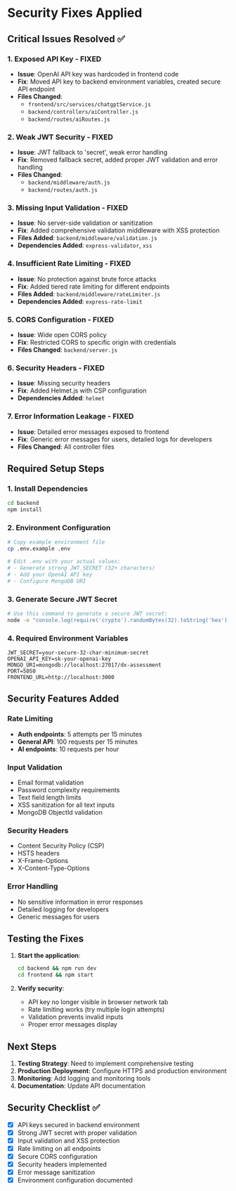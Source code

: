 # Security Fixes Applied

## Critical Issues Resolved ✅

### 1. **Exposed API Key** - FIXED
- **Issue**: OpenAI API key was hardcoded in frontend code
- **Fix**: Moved API key to backend environment variables, created secure API endpoint
- **Files Changed**: 
  - `frontend/src/services/chatgptService.js`
  - `backend/controllers/aiController.js`
  - `backend/routes/aiRoutes.js`

### 2. **Weak JWT Security** - FIXED
- **Issue**: JWT fallback to 'secret', weak error handling
- **Fix**: Removed fallback secret, added proper JWT validation and error handling
- **Files Changed**: 
  - `backend/middleware/auth.js`
  - `backend/routes/auth.js`

### 3. **Missing Input Validation** - FIXED
- **Issue**: No server-side validation or sanitization
- **Fix**: Added comprehensive validation middleware with XSS protection
- **Files Added**: `backend/middleware/validation.js`
- **Dependencies Added**: `express-validator`, `xss`

### 4. **Insufficient Rate Limiting** - FIXED
- **Issue**: No protection against brute force attacks
- **Fix**: Added tiered rate limiting for different endpoints
- **Files Added**: `backend/middleware/rateLimiter.js`
- **Dependencies Added**: `express-rate-limit`

### 5. **CORS Configuration** - FIXED
- **Issue**: Wide open CORS policy
- **Fix**: Restricted CORS to specific origin with credentials
- **Files Changed**: `backend/server.js`

### 6. **Security Headers** - FIXED
- **Issue**: Missing security headers
- **Fix**: Added Helmet.js with CSP configuration
- **Dependencies Added**: `helmet`

### 7. **Error Information Leakage** - FIXED
- **Issue**: Detailed error messages exposed to frontend
- **Fix**: Generic error messages for users, detailed logs for developers
- **Files Changed**: All controller files

## Required Setup Steps

### 1. Install Dependencies
```bash
cd backend
npm install
```

### 2. Environment Configuration
```bash
# Copy example environment file
cp .env.example .env

# Edit .env with your actual values:
# - Generate strong JWT_SECRET (32+ characters)
# - Add your OpenAI API key
# - Configure MongoDB URI
```

### 3. Generate Secure JWT Secret
```bash
# Use this command to generate a secure JWT secret:
node -e "console.log(require('crypto').randomBytes(32).toString('hex'))"
```

### 4. Required Environment Variables
```env
JWT_SECRET=your-secure-32-char-minimum-secret
OPENAI_API_KEY=sk-your-openai-key
MONGO_URI=mongodb://localhost:27017/dx-assessment
PORT=5050
FRONTEND_URL=http://localhost:3000
```

## Security Features Added

### Rate Limiting
- **Auth endpoints**: 5 attempts per 15 minutes
- **General API**: 100 requests per 15 minutes  
- **AI endpoints**: 10 requests per hour

### Input Validation
- Email format validation
- Password complexity requirements
- Text field length limits
- XSS sanitization for all text inputs
- MongoDB ObjectId validation

### Security Headers
- Content Security Policy (CSP)
- HSTS headers
- X-Frame-Options
- X-Content-Type-Options

### Error Handling
- No sensitive information in error responses
- Detailed logging for developers
- Generic messages for users

## Testing the Fixes

1. **Start the application**:
   ```bash
   cd backend && npm run dev
   cd frontend && npm start
   ```

2. **Verify security**:
   - API key no longer visible in browser network tab
   - Rate limiting works (try multiple login attempts)
   - Validation prevents invalid inputs
   - Proper error messages display

## Next Steps

1. **Testing Strategy**: Need to implement comprehensive testing
2. **Production Deployment**: Configure HTTPS and production environment
3. **Monitoring**: Add logging and monitoring tools
4. **Documentation**: Update API documentation

## Security Checklist ✅

- [x] API keys secured in backend environment
- [x] Strong JWT secret with proper validation  
- [x] Input validation and XSS protection
- [x] Rate limiting on all endpoints
- [x] Secure CORS configuration
- [x] Security headers implemented
- [x] Error message sanitization
- [x] Environment configuration documented
